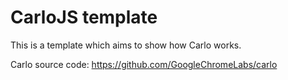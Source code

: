 # CarloJS template

This is a template which aims to show how Carlo works.

Carlo source code: https://github.com/GoogleChromeLabs/carlo
